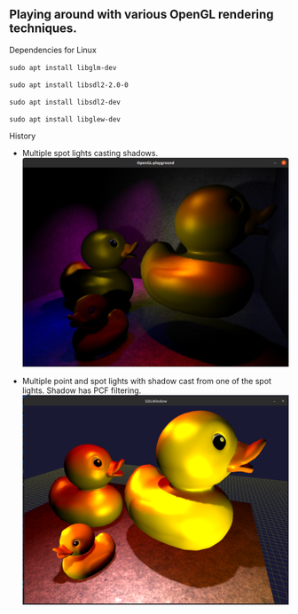## Playing around with various OpenGL rendering techniques.

Dependencies for Linux

`sudo apt install libglm-dev`

`sudo apt install libsdl2-2.0-0`

`sudo apt install libsdl2-dev`

`sudo apt install libglew-dev`

History

-   Multiple spot lights casting shadows.
    ![Screenshot2](./docs/images/multiple-spot-shadows.png)

-   Multiple point and spot lights with shadow cast from one of the spot lights. Shadow has PCF filtering.
    ![Screenshot1](./docs/images/spot-light-shadow-map.png)

